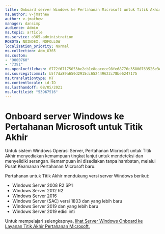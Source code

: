 ```yaml
---
title: Onboard server Windows ke Pertahanan Microsoft untuk Titik Akhir
ms.author: v-jmathew
author: v-jmathew
manager: dansimp
audience: Admin
ms.topic: article
ms.service: o365-administration
ROBOTS: NOINDEX, NOFOLLOW
localization_priority: Normal
ms.collection: Adm_O365
ms.custom:
- "9000760"
- "7391"
ms.openlocfilehash: 0772f67175053be2cb1e8eacece98fe68776e35800763526e3e6f4fd5375228c
ms.sourcegitcommit: b5f7da89a650d2915dc652449623c78be6247175
ms.translationtype: MT
ms.contentlocale: id-ID
ms.lasthandoff: 08/05/2021
ms.locfileid: "53967516"
---
```

# <a name="onboard-a-windows-server-to-microsoft-defender-for-endpoint"></a>Onboard server Windows ke Pertahanan Microsoft untuk Titik Akhir

Untuk sistem Windows Operasi Server, Pertahanan Microsoft untuk Titik Akhir menyediakan kemampuan tingkat lanjut untuk mendeteksi dan menyelidiki serangan. Kemampuan ini disediakan tanpa hambatan, melalui Pusat Keamanan Pertahanan Microsoft baru.

Pertahanan untuk Titik Akhir mendukung versi server Windows berikut:

- Windows Server 2008 R2 SP1
- Windows Server 2012 R2
- Windows Server 2016
- Windows Server (SAC) versi 1803 dan yang lebih baru
- Windows Server 2019 dan yang lebih baru
- Windows Server 2019 edisi inti

Untuk mempelajari selengkapnya, [lihat Server Windows Onboard ke Layanan Titik Akhir Pertahanan Microsoft.](https://go.microsoft.com/fwlink/?linkid=2143627)
